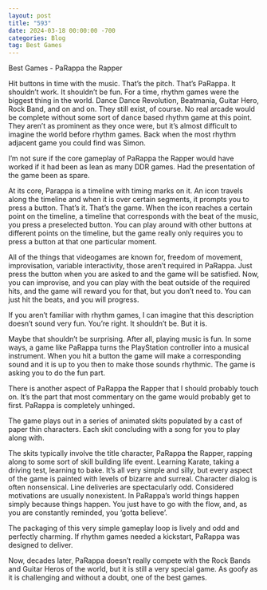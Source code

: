 ```yaml
---
layout: post
title: "593"
date: 2024-03-18 00:00:00 -700
categories: Blog
tag: Best Games
---
```

Best Games - PaRappa the Rapper

Hit buttons in time with the music. That’s the pitch. That’s PaRappa. It shouldn’t work. It shouldn’t be fun.
For a time, rhythm games were the biggest thing in the world. Dance Dance Revolution, Beatmania, Guitar Hero, Rock Band, and on and on. They still exist, of course. No real arcade would be complete without some sort of dance based rhythm game at this point. They aren’t as prominent as they once were, but it’s almost difficult to imagine the world before rhythm games. Back when the most rhythm adjacent game you could find was Simon.


I’m not sure if the core gameplay of PaRappa the Rapper would have worked if it had been as lean as many DDR games. Had the presentation of the game been as spare.

At its core, Parappa is a timeline with timing marks on it. An icon travels along the timeline and when it is over certain segments, it prompts you to press a button. That’s it. That’s the game. When the icon reaches a certain point on the timeline, a timeline that corresponds with the beat of the music, you press a preselected button. You can play around with other buttons at different points on the timeline, but the game really only requires you to press a button at that one particular moment.

All of the things that videogames are known for, freedom of movement, improvisation, variable interactivity, those aren’t required in PaRappa. Just press the button when you are asked to and the game will be satisfied.
Now, you can improvise, and you can play with the beat outside of the required hits, and the game will reward you for that, but you don’t need to. You can just hit the beats, and you will progress.


If you aren’t familiar with rhythm games, I can imagine that this description doesn’t sound very fun. You’re right. It shouldn’t be. But it is.

Maybe that shouldn’t be surprising. After all, playing music is fun. In some ways, a game like PaRappa turns the PlayStation controller into a musical instrument. When you hit a button the game will make a corresponding sound and it is up to you then to make those sounds rhythmic. The game is asking you to do the fun part.


There is another aspect of PaRappa the Rapper that I should probably touch on. It’s the part that most commentary on the game would probably get to first. PaRappa is completely unhinged.

The game plays out in a series of animated skits populated by a cast of paper thin characters. Each skit concluding with a song for you to play along with.

The skits typically involve the title character, PaRappa the Rapper, rapping along to some sort of skill building life event. Learning Karate, taking a driving test, learning to bake. It’s all very simple and silly, but every aspect of the game is painted with levels of bizarre and surreal. Character dialog is often nonsensical. Line deliveries are spectacularly odd. Considered motivations are usually nonexistent. In PaRappa’s world things happen simply because things happen. You just have to go with the flow, and, as you are constantly reminded, you ‘gotta believe’.

The packaging of this very simple gameplay loop is lively and odd and perfectly charming. If rhythm games needed a kickstart, PaRappa was designed to deliver.


Now, decades later, PaRappa doesn’t really compete with the Rock Bands and Guitar Heros of the world, but it is still a very special game. As goofy as it is challenging and without a doubt, one of the best games.
